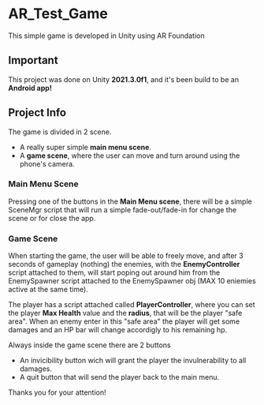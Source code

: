 # AR_Test_Game
This simple game is developed in Unity using AR Foundation

## Important
This project was done on Unity **2021.3.0f1**, and it's been build to be an **Android app!**


## Project Info
The game is divided in 2 scene. 
- A really super simple **main menu scene**.
- A **game scene**, where the user can move and turn around using the phone's camera. 

### Main Menu Scene
Pressing one of the buttons in the **Main Menu scene**, there will be a simple SceneMgr script that will run a simple fade-out/fade-in for change the scene or for close the app.

### Game Scene
When starting the game, the user will be able to freely move, and after 3 seconds of gameplay (nothing) the enemies, with the **EnemyController** script attached to them, will start poping out around him from the EnemySpawner script attached to the EnemySpawner obj (MAX 10 eniemies active at the same time).

The player has a script attached called **PlayerController**, where you can set the player **Max Health** value and the **radius**, that will be the player "safe area".
When an enemy enter in this "safe area" the player will get some damages and an HP bar will change accordigly to his remaining hp.

Always inside the game scene there are 2 buttons
- An invicibility button wich will grant the player the invulnerability to all damages.
- A quit button that will send the player back to the main menu.

Thanks you for your attention!

